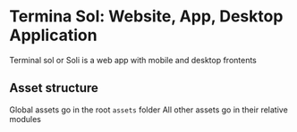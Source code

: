 # Termina Sol: Website, App, Desktop Application
Terminal sol or Soli is a web app with mobile and desktop frontents

## Asset structure
Global assets go in the root `assets` folder
All other assets go in their relative modules